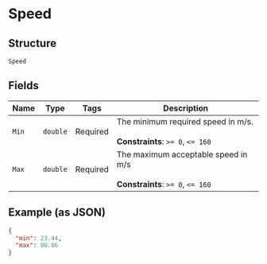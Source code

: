 
# Speed

## Structure

`Speed`

## Fields

| Name | Type | Tags | Description |
|  --- | --- | --- | --- |
| `Min` | `double` | Required | The minimum required speed in m/s.<br><br>**Constraints**: `>= 0`, `<= 160` |
| `Max` | `double` | Required | The maximum acceptable speed in m/s<br><br>**Constraints**: `>= 0`, `<= 160` |

## Example (as JSON)

```json
{
  "min": 23.44,
  "max": 96.86
}
```

